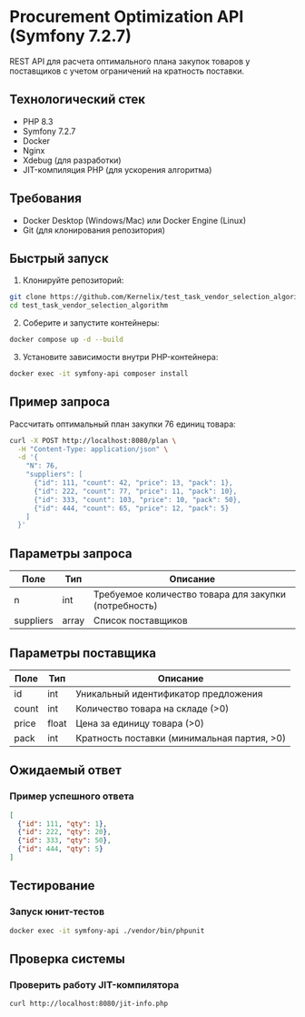 # Procurement Optimization API (Symfony 7.2.7)

REST API для расчета оптимального плана закупок товаров у поставщиков с учетом ограничений на кратность поставки.

## Технологический стек
- PHP 8.3
- Symfony 7.2.7
- Docker
- Nginx
- Xdebug (для разработки)
- JIT-компиляция PHP (для ускорения алгоритма)

## Требования
- Docker Desktop (Windows/Mac) или Docker Engine (Linux)
- Git (для клонирования репозитория)

## Быстрый запуск

1. Клонируйте репозиторий:
```bash
git clone https://github.com/Kernelix/test_task_vendor_selection_algorithm.git
cd test_task_vendor_selection_algorithm
```

2. Соберите и запустите контейнеры:
```bash 
docker compose up -d --build
```
3. Установите зависимости внутри PHP-контейнера:
```bash 
docker exec -it symfony-api composer install
```

## Пример запроса

Рассчитать оптимальный план закупки 76 единиц товара:

```bash
curl -X POST http://localhost:8080/plan \
  -H "Content-Type: application/json" \
  -d '{
    "N": 76,
    "suppliers": [
      {"id": 111, "count": 42, "price": 13, "pack": 1},
      {"id": 222, "count": 77, "price": 11, "pack": 10},
      {"id": 333, "count": 103, "price": 10, "pack": 50},
      {"id": 444, "count": 65, "price": 12, "pack": 5}
    ]
  }'
```

## Параметры запроса

| Поле       | Тип    | Описание                                                                 |
|------------|--------|--------------------------------------------------------------------------|
| n          | int    | Требуемое количество товара для закупки (потребность)                   |
| suppliers  | array  | Список поставщиков                                                      |

## Параметры поставщика

| Поле  | Тип    | Описание                                                                 |
|-------|--------|--------------------------------------------------------------------------|
| id    | int    | Уникальный идентификатор предложения                                    |
| count | int    | Количество товара на складе (>0)                                        |
| price | float  | Цена за единицу товара (>0)                                             |
| pack  | int    | Кратность поставки (минимальная партия, >0)                             |

## Ожидаемый ответ

### Пример успешного ответа
```json
[
  {"id": 111, "qty": 1},
  {"id": 222, "qty": 20},
  {"id": 333, "qty": 50},
  {"id": 444, "qty": 5}
]
```

## Тестирование

### Запуск юнит-тестов
```bash
docker exec -it symfony-api ./vendor/bin/phpunit
```

## Проверка системы

### Проверить работу JIT-компилятора
```bash
curl http://localhost:8080/jit-info.php